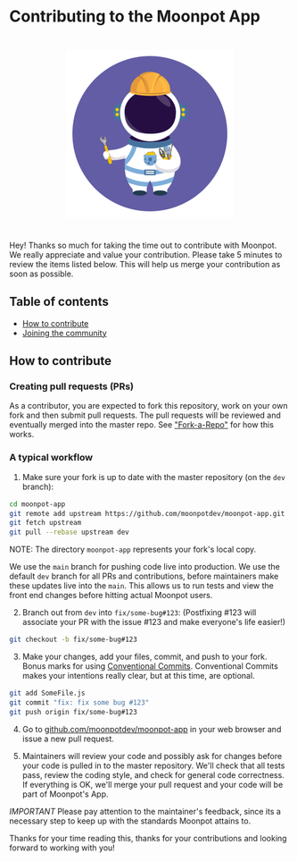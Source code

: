 Contributing to the Moonpot App
=======

<div style="text-align: center; padding: 24px 0px;">
    <img src="public/images/ziggy/maintenance@3x.png" />
</div>

Hey! Thanks so much for taking the time out to contribute with Moonpot. We really appreciate and value your contribution. Please take 5 minutes to review the items listed below. This will help us merge your contribution as soon as possible.

## Table of contents

- [How to contribute](#how-to-contribute)
- [Joining the community](#joining-the-community)

## How to contribute

### Creating pull requests (PRs)

As a contributor, you are expected to fork this repository, work on your own fork and then submit pull requests. The pull requests will be reviewed and eventually merged into the master repo. See ["Fork-a-Repo"](https://help.github.com/articles/fork-a-repo/) for how this works.

### A typical workflow

1. Make sure your fork is up to date with the master repository (on the `dev` branch):

``` bash
cd moonpot-app
git remote add upstream https://github.com/moonpotdev/moonpot-app.git
git fetch upstream
git pull --rebase upstream dev
```
NOTE: The directory `moonpot-app` represents your fork's local copy.

We use the `main` branch for pushing code live into production. We use the default `dev` branch for all PRs and contributions, before maintainers make these updates live into the `main`. This allows us to run tests and view the front end changes before hitting actual Moonpot users.

2. Branch out from `dev` into `fix/some-bug#123`:
(Postfixing #123 will associate your PR with the issue #123 and make everyone's life easier!)

``` bash
git checkout -b fix/some-bug#123
```

3. Make your changes, add your files, commit, and push to your fork. Bonus marks for using [Conventional Commits](https://www.conventionalcommits.org/en/v1.0.0/#summary). Conventional Commits makes your intentions really clear, but at this time, are optional.

``` bash
git add SomeFile.js
git commit "fix: fix some bug #123"
git push origin fix/some-bug#123
```

4. Go to [github.com/moonpotdev/moonpot-app](https://github.com/moonpotdev/moonpot-app) in your web browser and issue a new pull request.

5. Maintainers will review your code and possibly ask for changes before your code is pulled in to the master repository. We'll check that all tests pass, review the coding style, and check for general code correctness. If everything is OK, we'll merge your pull request and your code will be part of Moonpot's App.

*IMPORTANT* Please pay attention to the maintainer's feedback, since its a necessary step to keep up with the standards Moonpot attains to.

Thanks for your time reading this, thanks for your contributions and looking forward to working with you!
